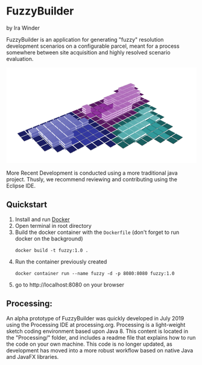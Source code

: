# FuzzyBuilder
by Ira Winder

FuzzyBuilder is an application for generating "fuzzy" resolution development scenarios on a configurable parcel, meant for a process somewhere between site acquisition and highly resolved scenario evaluation.

![FuzzyBuilder by Ira Winder](screenshots/massing.png "FuzzyBuilder by Ira Winder")

More Recent Development is conducted using a more traditional java project. Thusly, we recommend reviewing and contributing using the Eclipse IDE.

## Quickstart
1. Install and run [Docker](https://www.docker.com/get-started)
2. Open terminal in root directory
4. Build the docker container with the `Dockerfile` (don't forget to run docker on the background)
    ```
    docker build -t fuzzy:1.0 .
    ```
5. Run the container previously created
    ```
    docker container run --name fuzzy -d -p 8080:8080 fuzzy:1.0
    ```
6. go to http://localhost:8080 on your browser

## Processing:
An alpha prototype of FuzzyBuilder was quickly developed in July 2019 using the Processing IDE at processing.org. Processing is a light-weight sketch coding environment based upon Java 8. This content is located in the "Processing/" folder, and includes a readme file that explains how to run the code on your own machine. This code is no longer updated, as development has moved into a more robust workflow based on native Java and JavaFX libraries. 